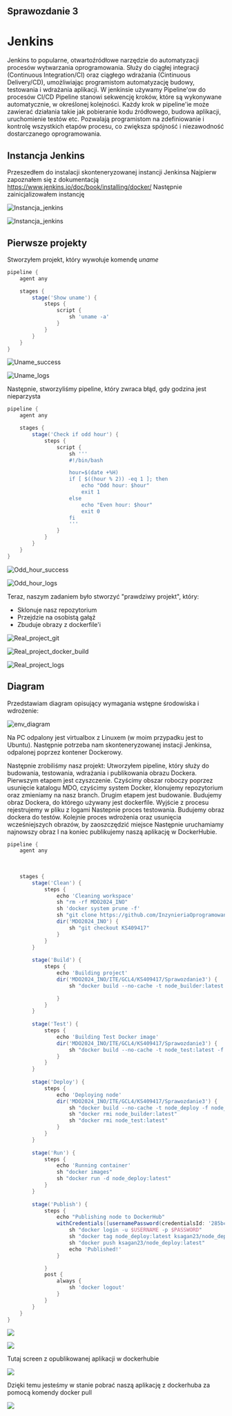 ## Sprawozdanie 3

# Jenkins
Jenkins to popularne, otwartoźródłowe narzędzie do automatyzacji procesów wytwarzania oprogramowania. Służy do ciągłej integracji (Continuous Integration/CI) oraz ciągłego wdrażania (Cintinuous Delivery/CD), umożliwiając programistom automatyzację budowy, testowania i wdrażania aplikacji. 
W jenkinsie używamy Pipeline'ow do procesów CI/CD
Pipeline stanowi sekwencję kroków, które są wykonywane automatycznie, w określonej kolejności. Każdy krok w pipeline'ie może zawierać działania takie jak pobieranie kodu źródłowego, budowa aplikacji, uruchomienie testów etc. Pozwalają programistom na zdefiniowanie i kontrolę wszystkich etapów procesu, co zwiększa spójność i niezawodność dostarczanego oprogramowania.

## Instancja Jenkins

Przeszedłem do instalacji skonteneryzowanej instancji Jenkinsa
Najpierw zapoznałem się z dokumentacją https://www.jenkins.io/doc/book/installing/docker/
Następnie zainicjalizowałem instancję

![Instancja_jenkins](images/docker_ps.png)

![Instancja_jenkins](images/jenkins_login.png)

## Pierwsze projekty

Stworzyłem projekt, który wywołuje komendę *uname*

```groovy
pipeline {
    agent any

    stages {
        stage('Show uname') {
            steps {
                script {
                    sh 'uname -a'
                }
            }
        }
    }
}
```
![Uname_success](images/uname_success.png)

![Uname_logs](images/uname_logs.png)

Następnie, stworzyliśmy pipeline, który zwraca błąd, gdy godzina jest nieparzysta

```groovy
pipeline {
    agent any

    stages {
        stage('Check if odd hour') {
            steps {
                script {
                    sh '''
                    #!/bin/bash

                    hour=$(date +%H)
                    if [ $((hour % 2)) -eq 1 ]; then
                        echo "Odd hour: $hour"
                        exit 1 
                    else
                        echo "Even hour: $hour"
                        exit 0 
                    fi
                    '''
                }
            }
        }
    }
}
```

![Odd_hour_success](images/odd_hour_success.png)

![Odd_hour_logs](images/odd_hour_logs.png)

Teraz, naszym zadaniem było stworzyć "prawdziwy projekt", który:
- Sklonuje nasz repozytorium
- Przejdzie na osobistą gałąź
- Zbuduje obrazy z dockerfile'i

![Real_project_git](images/real_project_git.png)

![Real_project_docker_build](images/real_project_dockerfiles_buil.png)

![Real_project_logs](images/real_project_logs.png)

## Diagram

Przedstawiam diagram opisujący wymagania wstępne środowiska i wdrożenie:

![env_diagram](images/environment_diagram.png)

Na PC odpalony jest virtualbox z Linuxem (w moim przypadku jest to Ubuntu). Następnie potrzeba nam skonteneryzowanej instacji Jenkinsa, odpalonej poprzez kontener Dockerowy.

Następnie zrobiliśmy nasz projekt:
Utworzyłem pipeline, który służy do budowania, testowania, wdrażania i publikowania obrazu Dockera. 
Pierwszym etapem jest czyszczenie. Czyścimy obszar roboczy poprzez usunięcie katalogu MDO, czyścimy system Docker, klonujemy repozytorium oraz zmieniamy na nasz branch.
Drugim etapem jest budowanie. Budujemy obraz Dockera, do którego używany jest dockerfile. Wyjście z procesu rejestrujemy w pliku z logami
Nastepnie proces testowania. Budujemy obraz dockera do testów.
Kolejnie proces wdrożenia oraz usunięcia wcześniejszych obrazów, by zaoszczędzić miejsce
Następnie uruchamiamy najnowszy obraz
I na koniec publikujemy naszą aplikację w DockerHubie.

```groovy
pipeline {
    agent any
    
    
    
    stages {
        stage('Clean') {
            steps {
                echo 'Cleaning workspace'
                sh "rm -rf MDO2024_INO"
                sh 'docker system prune -f'
                sh "git clone https://github.com/InzynieriaOprogramowaniaAGH/MDO2024_INO.git"
                dir('MDO2024_INO') {
                    sh "git checkout KS409417"
                }
            }
        }
        
        stage('Build') {
            steps {
                echo 'Building project'
                dir('MDO2024_INO/ITE/GCL4/KS409417/Sprawozdanie3') {
                    sh "docker build --no-cache -t node_builder:latest -f node_builder.Dockerfile . | tee -a ./build.log"

                }
            }
        }
        
        stage('Test') {
            steps {
                echo 'Building Test Docker image'
                dir('MDO2024_INO/ITE/GCL4/KS409417/Sprawozdanie3') {
                    sh "docker build --no-cache -t node_test:latest -f node_test.Dockerfile . | tee -a ./test.log"
                }
            }
        }
        
        stage('Deploy') {
            steps {
                echo 'Deploying node'
                dir('MDO2024_INO/ITE/GCL4/KS409417/Sprawozdanie3') {
                    sh "docker build --no-cache -t node_deploy -f node_deploy.Dockerfile . | tee -a ./deploy.log"
                    sh "docker rmi node_builder:latest"
                    sh "docker rmi node_test:latest"
                }
            }
        }
        
        stage('Run') {
            steps {
                echo 'Running container'
                sh "docker images"
                sh "docker run -d node_deploy:latest"
            }
        }
        
        stage('Publish') {
            steps {
                echo "Publishing node to DockerHub"
                withCredentials([usernamePassword(credentialsId: '285bc673-b865-42d0-a921-fc013f4d4cf0', usernameVariable: 'USERNAME', passwordVariable: 'PASSWORD')]) {
                    sh "docker login -u $USERNAME -p $PASSWORD"
                    sh "docker tag node_deploy:latest ksagan23/node_deploy:latest"
                    sh "docker push ksagan23/node_deploy:latest"
                    echo 'Published!'
                }

            }
            post {
                always {
                    sh 'docker logout'
                }
            }
        }
    }
}
```

![](images/pipeline_success.png)

![](images/pipeline_logs_publish_success.png)

Tutaj screen z opublikowanej aplikacji w dockerhubie

![](images/dockerhub.png)

Dzięki temu jesteśmy w stanie pobrać naszą aplikację z dockerhuba za pomocą komendy docker pull

![](images/dockerhub_pull.png)